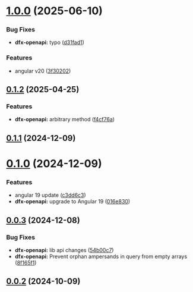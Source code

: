  
# [1.0.0](https://github.com/Dafnik/dfts-common/compare/dfx-openapi-0.1.2...dfx-openapi-1.0.0) (2025-06-10)


### Bug Fixes

* **dfx-openapi:** typo ([d31fad1](https://github.com/Dafnik/dfts-common/commit/d31fad145ed5d02f2212cb23d0954350a86cb82a))


### Features

* angular v20 ([3f30202](https://github.com/Dafnik/dfts-common/commit/3f302022d92a77ca080bdcc0404ba06cceed4cc8))



## [0.1.2](https://github.com/Dafnik/dfts-common/compare/dfx-openapi-0.1.1...dfx-openapi-0.1.2) (2025-04-25)


### Features

* **dfx-openapi:** arbitrary method ([f4cf76a](https://github.com/Dafnik/dfts-common/commit/f4cf76a9165c7583d24990783bf0956c8ed6654f))



## [0.1.1](https://github.com/Dafnik/dfts-common/compare/dfx-openapi-0.1.0...dfx-openapi-0.1.1) (2024-12-09)



# [0.1.0](https://github.com/Dafnik/dfts-common/compare/dfx-openapi-0.0.3...dfx-openapi-0.1.0) (2024-12-09)


### Features

* angular 19 update ([c3dd6c3](https://github.com/Dafnik/dfts-common/commit/c3dd6c3ff92ceb701fafae3f65eee559b686f7dc))
* **dfx-openapi:** upgrade to Angular 19 ([016e830](https://github.com/Dafnik/dfts-common/commit/016e830b86417c1230d29b4259a6455596f99a24))



## [0.0.3](https://github.com/Dafnik/dfts-common/compare/dfx-openapi-0.0.2...dfx-openapi-0.0.3) (2024-12-08)


### Bug Fixes

* **dfx-openapi:** lib api changes ([54b00c7](https://github.com/Dafnik/dfts-common/commit/54b00c775581821edac445f6e43880ac5f57ebea))
* **dfx-openapi:** Prevent orphan ampersands in query from empty arrays ([8f165f1](https://github.com/Dafnik/dfts-common/commit/8f165f133be07f917f07b36186c0577a76d80c70))



## [0.0.2](https://github.com/Dafnik/dfts-common/compare/dfx-openapi-0.0.1...dfx-openapi-0.0.2) (2024-10-09)
